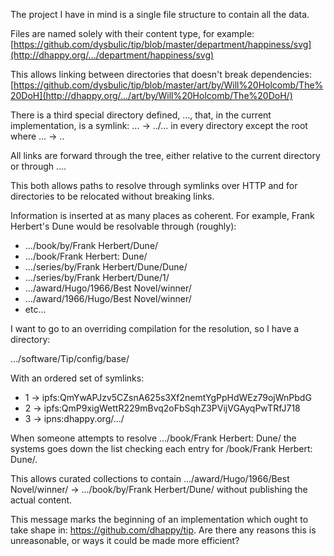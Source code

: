 The project I have in mind is a single file structure to contain all the data.

Files are named solely with their content type, for example: [https://github.com/dysbulic/tip/blob/master/department/happiness/svg](http://dhappy.org/.../department/happiness/svg)

This allows linking between directories that doesn't break dependencies: [https://github.com/dysbulic/tip/blob/master/art/by/Will%20Holcomb/The%20DoH](http://dhappy.org/.../art/by/Will%20Holcomb/The%20DoH/)

There is a third special directory defined, ..., that, in the current implementation, is a symlink: ... → ../... in every directory except the root where ... → ..

All links are forward through the tree, either relative to the current directory or through ....

This both allows paths to resolve through symlinks over HTTP and for directories to be relocated without breaking links.

Information is inserted at as many places as coherent. For example, Frank Herbert's Dune would be resolvable through (roughly):

* .../book/by/Frank Herbert/Dune/
* .../book/Frank Herbert: Dune/
* .../series/by/Frank Herbert/Dune/Dune/
* .../series/by/Frank Herbert/Dune/1/
* .../award/Hugo/1966/Best Novel/winner/
* .../award/1966/Hugo/Best Novel/winner/
* etc…

I want to go to an overriding compilation for the resolution, so I have a directory:

.../software/Tip/config/base/

With an ordered set of symlinks:

* 1 → ipfs:QmYwAPJzv5CZsnA625s3Xf2nemtYgPpHdWEz79ojWnPbdG
* 2 → ipfs:QmP9xigWettR229mBvq2oFbSqhZ3PVijVGAyqPwTRfJ718
* 3 → ipns:dhappy.org/.../

When someone attempts to resolve .../book/Frank Herbert: Dune/ the systems goes down the list checking each entry for /book/Frank Herbert: Dune/.

This allows curated collections to contain .../award/Hugo/1966/Best Novel/winner/ → .../book/by/Frank Herbert/Dune/ without publishing the actual content.

This message marks the beginning of an implementation which ought to take shape in: https://github.com/dhappy/tip. Are there any reasons this is unreasonable, or ways it could be made more efficient?
